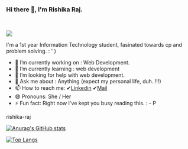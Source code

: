 ### Hi there 👋, I'm Rishika Raj.
</br>
<!--
**Rishika-05/Rishika-05** is a ✨ _special_ ✨ repository because its `README.md` (this file) appears on your GitHub profile.
 👯 I’m looking to collaborate on various projects 
Here are some ideas to get you started:
-->

![](https://komarev.com/ghpvc/?username=rishika-05&color=blueviolet)

I'm a 1st year Information Technology student, fasinated towards cp and problem solving.    : ' )
- 🔭 I’m currently working on : Web Development.
- 🌱 I’m currently learning : web development
- 🤔 I’m looking for help with web development.
- 💬 Ask me about : Anything (expect my personal life, duh..!!!)
- 📫 How to reach me: ✔[Linkedin](https://www.linkedin.com/in/rishika-raj-79b970200/)  ✔[Mail](mailto:rishikaraj7263@gmailcom)
- 😄 Pronouns: She / Her
- ⚡ Fun fact: Right now  I've kept you busy reading this.    : - P 

rishika-raj

[![Anurag's GitHub stats](https://github-readme-stats.vercel.app/api?username=rishika-05&theme=algolia&count_private=true&show_icons=true)](https://github.com/anuraghazra/github-readme-stats)

[![Top Langs](https://github-readme-stats.vercel.app/api/top-langs/?username=rishika-05&layout=compact&theme=algolia&langs_count=8)](https://github.com/anuraghazra/github-readme-stats)

<!--
[![Readme Card](https://github-readme-stats.vercel.app/api/pin/?username=rishika-05&repo=Simple-Calculator&theme=algolia&show_icons=true&show_owner=true)](https://github.com/anuraghazra/github-readme-stats)-->
